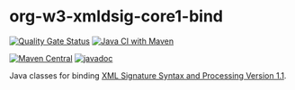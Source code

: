 # org-w3-xmldsig-core1-bind

[![Quality Gate Status](https://sonarcloud.io/api/project_badges/measure?project=jinahya_org-w3-xmldsig-core1-bind&metric=alert_status)](https://sonarcloud.io/summary/new_code?id=jinahya_org-w3-xmldsig-core1-bind)
[![Java CI with Maven](https://github.com/jinahya/org-w3-xmldsig-core1-bind/actions/workflows/maven.yml/badge.svg)](https://github.com/jinahya/org-w3-xmldsig-core1-bind/actions/workflows/maven.yml)

[![Maven Central](https://img.shields.io/maven-central/v/com.github.jinahya/org-w3-xmldsig-core1-bind)](https://search.maven.org/search?q=a:org-w3-xmldsig-core1-bind)
[![javadoc](https://javadoc.io/badge2/com.github.jinahya/org-w3-xmldsig-core1-bind/javadoc.svg)](https://javadoc.io/doc/com.github.jinahya/org-w3-xmldsig-core1-bind)

Java classes for binding [XML Signature Syntax and Processing Version 1.1](https://www.w3.org/TR/xmldsig-core1/).
